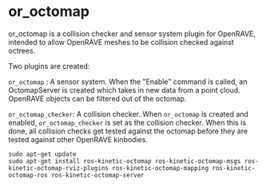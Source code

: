 or_octomap
==========

or_octomap is a collision checker and sensor system plugin for OpenRAVE, intended to allow OpenRAVE meshes to be collision checked against octrees. 

Two plugins are created:

`or_octomap` : A sensor system. When the "Enable" command is called, an OctomapServer is created which takes in new data from a point cloud. OpenRAVE objects can be filtered out of the octomap.

`or_octomap_checker`: A collision checker. When `or_octomap` is created and enabled, `or_octomap_checker` is set as the collision checker. When this is done, all collision checks get tested against the octomap before they are tested against other OpenRAVE kinbodies.

```
sudo apt-get update
sudo apt-get install ros-kinetic-octomap ros-kinetic-octomap-msgs ros-kinetic-octomap-rviz-plugins ros-kinetic-octomap-mapping ros-kinetic-octomap-ros ros-kinetic-octomap-server
```
